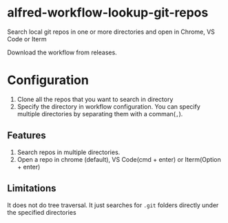 # alfred-workflow-lookup-git-repos
Search local git repos in one or more directories and open in Chrome, VS Code or Iterm

Download the workflow from releases.

# Configuration
1. Clone all the repos that you want to search in directory
2. Specify the directory in workflow configuration. You can specify multiple directories by separating them with a comman(`,`).

## Features

1. Search repos in multiple directories.
2. Open a repo in chrome (default), VS Code(cmd + enter) or Iterm(Option + enter)

## Limitations

It does not do tree traversal. It just searches for `.git` folders directly under the specified directories
